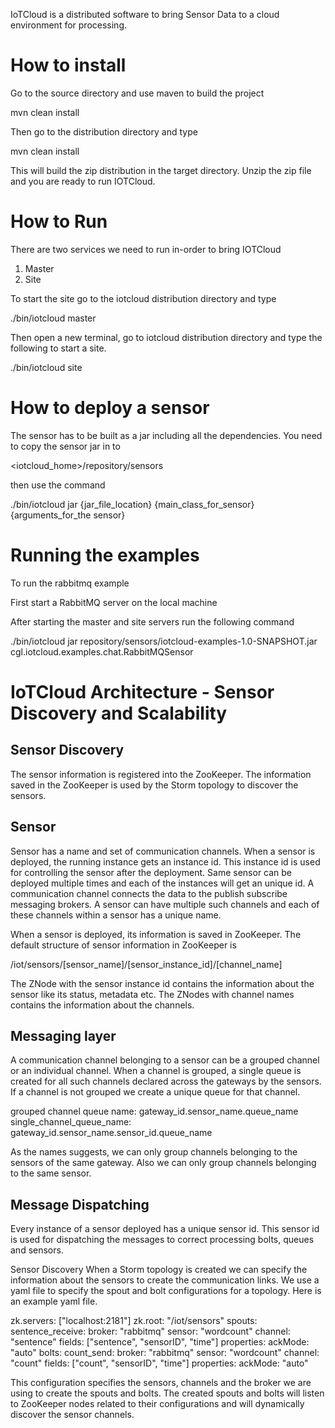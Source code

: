 IoTCloud is a distributed software to bring Sensor Data to a cloud environment for processing.

How to install
==============

Go to the source directory and use maven to build the project

mvn clean install

Then go to the distribution directory and type

mvn clean install

This will build the zip distribution in the target directory. Unzip the zip file and you are ready to run IOTCloud.

How to Run
==========

There are two services we need to run in-order to bring IOTCloud

1. Master
2. Site

To start the site go to the iotcloud distribution directory and type

./bin/iotcloud master

Then open a new terminal, go to iotcloud distribution directory and type the following to start a site.

./bin/iotcloud site

How to deploy a sensor
======================

The sensor has to be built as a jar including all the dependencies. You need to copy the sensor jar in to

<iotcloud_home>/repository/sensors

then use the command

./bin/iotcloud jar {jar_file_location} {main_class_for_sensor} {arguments_for_the sensor}

Running the examples
====================

To run the rabbitmq example

First start a RabbitMQ server on the local machine

After starting the master and site servers run the following command

./bin/iotcloud jar repository/sensors/iotcloud-examples-1.0-SNAPSHOT.jar cgl.iotcloud.examples.chat.RabbitMQSensor

IoTCloud Architecture - Sensor Discovery and Scalability
========================================================

Sensor Discovery
----------------

The sensor information is registered into the ZooKeeper. The information saved in the ZooKeeper is used by the Storm topology to discover the sensors. 

Sensor
------

Sensor has a name and set of communication channels. When a sensor is deployed, the running instance gets an instance id. This instance id is used for controlling the sensor after the deployment. Same sensor can be deployed multiple times and each of the instances will get an unique id. A communication channel connects the data to the publish subscribe messaging brokers. A sensor can have multiple such channels and each of these channels within a sensor has a unique name. 

When a sensor is deployed, its information is saved in ZooKeeper. The default structure of sensor information in ZooKeeper is 

/iot/sensors/[sensor_name]/[sensor_instance_id]/[channel_name]

The ZNode with the sensor instance id contains the information about the sensor like its status, metadata etc. The ZNodes with channel names contains the information about the channels. 

Messaging layer 
---------------

A communication channel belonging to a sensor can be a grouped channel or an individual channel. When a channel is grouped, a single queue is created for all such channels declared across the gateways by the sensors. If a channel is not grouped we create a unique queue for that channel. 

grouped channel queue name: gateway_id.sensor_name.queue_name
single_channel_queue_name: gateway_id.sensor_name.sensor_id.queue_name 

As the names suggests, we can only group channels belonging to the sensors of the same gateway. Also we can only group channels belonging to the same sensor.

Message Dispatching
-------------------

Every instance of a sensor deployed has a unique sensor id. This sensor id is used for dispatching the messages to correct processing bolts, queues and sensors. 

Sensor Discovery
When a Storm topology is created we can specify the information about the sensors to create the communication links. We use a yaml file to specify the spout and bolt configurations for a topology. Here is an example yaml file.

zk.servers: ["localhost:2181"]
zk.root: "/iot/sensors"
spouts:
    sentence_receive:
        broker: "rabbitmq"
        sensor: "wordcount"
        channel: "sentence"
        fields: ["sentence", "sensorID", "time"]
        properties:
          ackMode: "auto"
bolts:
    count_send:
        broker: "rabbitmq"
        sensor: "wordcount"
        channel: "count"
        fields: ["count", "sensorID", "time"]
        properties:
          ackMode: "auto"

This configuration specifies the sensors, channels and the broker we are using to create the spouts and bolts. The created spouts and bolts will listen to ZooKeeper nodes related to their configurations and will dynamically discover the sensor channels. 




